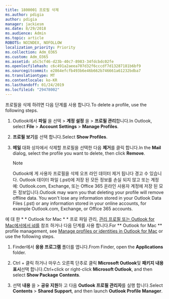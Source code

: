 ```yaml
---
title: 1800001 프로필 삭제
ms.author: pdigia
author: pdigia
manager: jackiesm
ms.date: 8/29/2018
ms.audience: Admin
ms.topic: article
ROBOTS: NOINDEX, NOFOLLOW
localization_priority: Priority
ms.collection: Adm_O365
ms.custom: Adm_O365
ms.assetid: a5c5cf46-d23b-40c7-8983-34fdcbdc02fe
ms.openlocfilehash: c6c491a2aeea707d32f6cccdf7d13287181b6bf9
ms.sourcegitcommit: e2864efcfb493b6e46b662b746661a61232bdba7
ms.translationtype: MT
ms.contentlocale: ko-KR
ms.lasthandoff: 01/24/2019
ms.locfileid: "29478002"
---
```

<span data-ttu-id="ee1b1-102">프로필을 삭제 하려면 다음 단계를 사용 합니다.</span><span class="sxs-lookup"><span data-stu-id="ee1b1-102">To delete a profile, use the following steps.</span></span>
  
1. <span data-ttu-id="ee1b1-103">Outlook에서 **파일** 을 선택 \> **계정 설정** 을 \> **프로필 관리**합니다.</span><span class="sxs-lookup"><span data-stu-id="ee1b1-103">In Outlook, select **File** \> **Account Settings** \> **Manage Profiles**.</span></span>
    
2. <span data-ttu-id="ee1b1-104">**프로필 보기**를 선택 합니다.</span><span class="sxs-lookup"><span data-stu-id="ee1b1-104">Select **Show Profiles**.</span></span>
    
3. <span data-ttu-id="ee1b1-105">**메일** 대화 상자에서 삭제할 프로필을 선택한 다음 **제거**를 클릭 합니다.</span><span class="sxs-lookup"><span data-stu-id="ee1b1-105">In the **Mail** dialog, select the profile you want to delete, then click **Remove**.</span></span>
    
    > [!NOTE]
    > <span data-ttu-id="ee1b1-p101">Outlook에 게 사용자 프로필을 삭제 오프 라인 데이터 제거 됩니다 경고 수 있습니다. Outlook 데이터 파일 (.pst)에 저장 된 모든 정보를 손실 되지 않고 또는 계정 예: Outlook.com, Exchange, 또는 Office 365 온라인 사용자 계정에 저장 된 모든 정보입니다.</span><span class="sxs-lookup"><span data-stu-id="ee1b1-p101">Outlook may warn you that deleting your profile will remove offline data. You won't lose any information stored in your Outlook Data Files (.pst) or any information stored in your online accounts, for example Outlook.com, Exchange, or Office 365 accounts.</span></span> 
  
<span data-ttu-id="ee1b1-108">에 대 한 \* \* Outlook for Mac \* \* 프로 파일 관리, [관리 프로필 또는 Outlook for Mac에서에서 id를](https://support.office.com/article/fed2a955-74df-4a24-bef6-78a426958c4c.aspx) 참조 하거나 다음 단계를 사용 합니다.</span><span class="sxs-lookup"><span data-stu-id="ee1b1-108">For \*\* Outlook for Mac \*\* profile management, see [Manage profiles or identities in Outlook for Mac](https://support.office.com/article/fed2a955-74df-4a24-bef6-78a426958c4c.aspx) or use the following steps.</span></span> 
  
1. <span data-ttu-id="ee1b1-109">Finder에서 **응용 프로그램** 폴더를 엽니다.</span><span class="sxs-lookup"><span data-stu-id="ee1b1-109">From Finder, open the **Applications** folder.</span></span> 
    
2. <span data-ttu-id="ee1b1-110">Ctrl + 클릭 하거나 마우스 오른쪽 단추로 클릭 **Microsoft Outlook**및 **패키지 내용 표시**선택 합니다.</span><span class="sxs-lookup"><span data-stu-id="ee1b1-110">Ctrl+click or right-click **Microsoft Outlook**, and then select **Show Package Contents**.</span></span>
    
3. <span data-ttu-id="ee1b1-111">선택 **내용** 을 \> **공유 지원**하 고 다음 **Outlook 프로필 관리자**를 실행 합니다.</span><span class="sxs-lookup"><span data-stu-id="ee1b1-111">Select **Contents** \> **Shared Support**, and then launch **Outlook Profile Manager**.</span></span>
    

